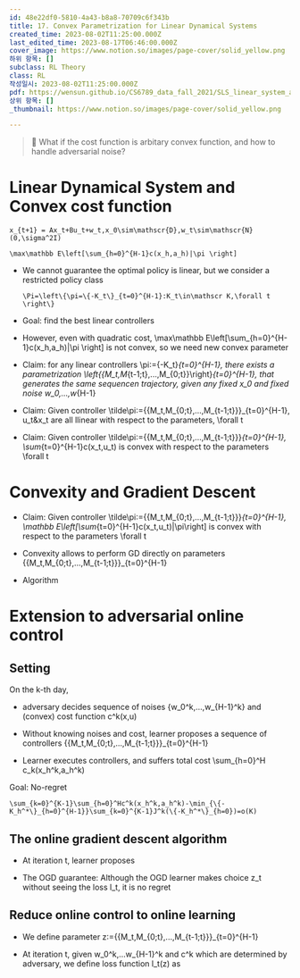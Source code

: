 ```yaml
---
id: 48e22df0-5810-4a43-b8a8-70709c6f343b
title: 17. Convex Parametrization for Linear Dynamical Systems
created_time: 2023-08-02T11:25:00.000Z
last_edited_time: 2023-08-17T06:46:00.000Z
cover_image: https://www.notion.so/images/page-cover/solid_yellow.png
하위 항목: []
subclass: RL Theory
class: RL
작성일시: 2023-08-02T11:25:00.000Z
pdf: https://wensun.github.io/CS6789_data_fall_2021/SLS_linear_system_annotated.pdf
상위 항목: []
_thumbnail: https://www.notion.so/images/page-cover/solid_yellow.png

---
```


> 📖 What if the cost function is arbitary convex function, and how to handle adversarial noise?

# Linear Dynamical System and Convex cost function

```undefined
x_{t+1} = Ax_t+Bu_t+w_t,x_0\sim\mathscr{D},w_t\sim\mathscr{N}(0,\sigma^2I)
```

```undefined
\max\mathbb E\left[\sum_{h=0}^{H-1}c(x_h,a_h)|\pi \right]
```

*   We cannot guarantee the optimal policy is linear, but we consider a restricted policy class

    ```undefined
    \Pi=\left\{\pi=\{-K_t\}_{t=0}^{H-1}:K_t\in\mathscr K,\forall t \right\}
    ```

*   Goal: find the best linear controllers

*   However, even with quadratic cost, \max\mathbb E\left\[\sum\_{h=0}^{H-1}c(x\_h,a\_h)|\pi \right] is not convex, so we need new convex parameter

*   Claim: for any linear controllers \pi:={-K\_t}*{t=0}^{H-1}, there exists a parametrization \left{{M\_t,M*{t-1;t},...,M\_{0;t}}\right}*{t=0}^{H-1}, that generates the same sequencen trajectory, given any fixed x\_0 and fixed noise w\_0,…,w*{H-1}

*   Claim: Given controller \tilde\pi:={{M\_t,M\_{0;t},...,M\_{t-1;t}}}\_{t=0}^{H-1}, u\_t\&x\_t are all llinear with respect to the parameters, \forall t

*   Claim: Given controller \tilde\pi:={{M\_t,M\_{0;t},...,M\_{t-1;t}}}*{t=0}^{H-1}, \sum*{t=0}^{H-1}c(x\_t,u\_t) is convex with respect to the parameters \forall t

# Convexity and Gradient Descent

*   Claim: Given controller \tilde\pi:={{M\_t,M\_{0;t},...,M\_{t-1;t}}}*{t=0}^{H-1}, \mathbb E\left\[\sum*{t=0}^{H-1}c(x\_t,u\_t)|\pi\right] is convex with respect to the parameters \forall t

*   Convexity allows to perform GD directly on parameters {{M\_t,M\_{0;t},...,M\_{t-1;t}}}\_{t=0}^{H-1}

*   Algorithm

# Extension to adversarial online control

## Setting

On the k-th day,

*   adversary decides sequence of noises {w\_0^k,...,w\_{H-1}^k} and (convex) cost function c^k(x,u)

*   Without knowing noises and cost, learner proposes a sequence of controllers {{M\_t,M\_{0;t},...,M\_{t-1;t}}}\_{t=0}^{H-1}

*   Learner executes controllers, and suffers total cost \sum\_{h=0}^H c\_k(x\_h^k,a\_h^k)

Goal: No-regret

```undefined
\sum_{k=0}^{K-1}\sum_{h=0}^Hc^k(x_h^k,a_h^k)-\min_{\{-K_h^*\}_{h=0}^{H-1}}\sum_{k=0}^{K-1}J^k(\{-K_h^*\}_{h=0})=o(K)
```

## The online gradient descent algorithm

*   At iteration t, learner proposes

*   The OGD guarantee: Although the OGD learner makes choice z\_t without seeing the loss l\_t, it is no regret

## Reduce online control to online learning

*   We define parameter z:={{M\_t,M\_{0;t},...,M\_{t-1;t}}}\_{t=0}^{H-1}

*   At iteration t, given w\_0^k,…w\_{H-1}^k and c^k which are determined by adversary, we define loss function l\_t(z) as
